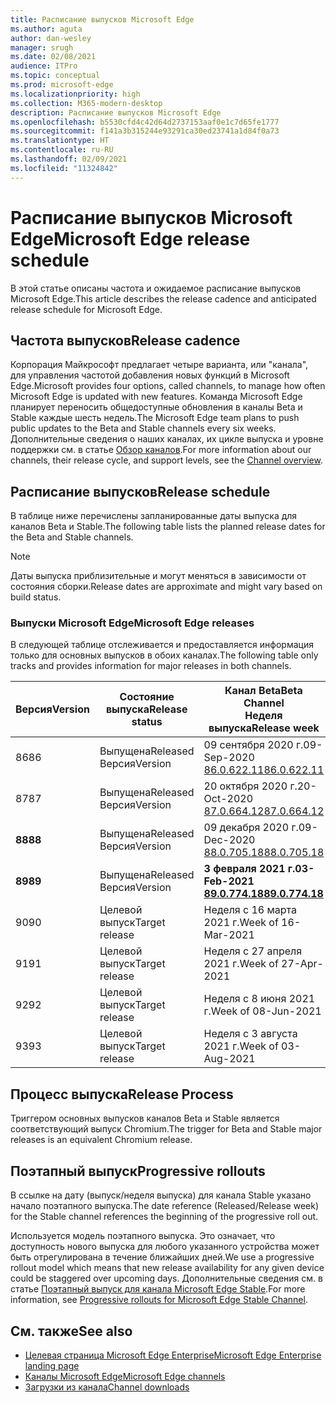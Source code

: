 ```yaml
---
title: Расписание выпусков Microsoft Edge
ms.author: aguta
author: dan-wesley
manager: srugh
ms.date: 02/08/2021
audience: ITPro
ms.topic: conceptual
ms.prod: microsoft-edge
ms.localizationpriority: high
ms.collection: M365-modern-desktop
description: Расписание выпусков Microsoft Edge
ms.openlocfilehash: b5530cfd4c42d64d2737153aaf0e1c7d65fe1777
ms.sourcegitcommit: f141a3b315244e93291ca30ed23741a1d84f0a73
ms.translationtype: HT
ms.contentlocale: ru-RU
ms.lasthandoff: 02/09/2021
ms.locfileid: "11324842"
---
```

# <span data-ttu-id="a00fe-103">Расписание выпусков Microsoft Edge</span><span class="sxs-lookup"><span data-stu-id="a00fe-103">Microsoft Edge release schedule</span></span>

<span data-ttu-id="a00fe-104">В этой статье описаны частота и ожидаемое расписание выпусков Microsoft Edge.</span><span class="sxs-lookup"><span data-stu-id="a00fe-104">This article describes the release cadence and anticipated release schedule for Microsoft Edge.</span></span>

## <span data-ttu-id="a00fe-105">Частота выпусков</span><span class="sxs-lookup"><span data-stu-id="a00fe-105">Release cadence</span></span>

<span data-ttu-id="a00fe-106">Корпорация Майкрософт предлагает четыре варианта, или "канала", для управления частотой добавления новых функций в Microsoft Edge.</span><span class="sxs-lookup"><span data-stu-id="a00fe-106">Microsoft provides four options, called channels, to manage how often Microsoft Edge is updated with new features.</span></span> <span data-ttu-id="a00fe-107">Команда Microsoft Edge планирует переносить общедоступные обновления в каналы Beta и Stable каждые шесть недель.</span><span class="sxs-lookup"><span data-stu-id="a00fe-107">The Microsoft Edge team plans to push public updates to the Beta and Stable channels every six weeks.</span></span> <span data-ttu-id="a00fe-108">Дополнительные сведения о наших каналах, их цикле выпуска и уровне поддержки см. в статье [Обзор каналов](https://docs.microsoft.com/DeployEdge/microsoft-edge-channels#channel-overview).</span><span class="sxs-lookup"><span data-stu-id="a00fe-108">For more information about our channels, their release cycle, and support levels, see the [Channel overview](https://docs.microsoft.com/DeployEdge/microsoft-edge-channels#channel-overview).</span></span>

## <span data-ttu-id="a00fe-109">Расписание выпусков</span><span class="sxs-lookup"><span data-stu-id="a00fe-109">Release schedule</span></span>

<span data-ttu-id="a00fe-110">В таблице ниже перечислены запланированные даты выпуска для каналов Beta и Stable.</span><span class="sxs-lookup"><span data-stu-id="a00fe-110">The following table lists the planned release dates for the Beta and Stable channels.</span></span>

> [!NOTE]
> <span data-ttu-id="a00fe-111">Даты выпуска приблизительные и могут меняться в зависимости от состояния сборки.</span><span class="sxs-lookup"><span data-stu-id="a00fe-111">Release dates are approximate and might vary based on build status.</span></span>

### <span data-ttu-id="a00fe-112">Выпуски Microsoft Edge</span><span class="sxs-lookup"><span data-stu-id="a00fe-112">Microsoft Edge releases</span></span>

<span data-ttu-id="a00fe-113">В следующей таблице отслеживается и предоставляется информация только для основных выпусков в обоих каналах.</span><span class="sxs-lookup"><span data-stu-id="a00fe-113">The following table only tracks and provides information for major releases in both channels.</span></span>

| <span data-ttu-id="a00fe-114">Версия</span><span class="sxs-lookup"><span data-stu-id="a00fe-114">Version</span></span> | <span data-ttu-id="a00fe-115">Состояние выпуска</span><span class="sxs-lookup"><span data-stu-id="a00fe-115">Release status</span></span> | <span data-ttu-id="a00fe-116">Канал Beta</span><span class="sxs-lookup"><span data-stu-id="a00fe-116">Beta Channel</span></span><br><span data-ttu-id="a00fe-117">Неделя выпуска</span><span class="sxs-lookup"><span data-stu-id="a00fe-117">Release week</span></span> | <span data-ttu-id="a00fe-118">Канал Stable</span><span class="sxs-lookup"><span data-stu-id="a00fe-118">Stable Channel</span></span><br><span data-ttu-id="a00fe-119">Неделя выпуска</span><span class="sxs-lookup"><span data-stu-id="a00fe-119">Release week</span></span> |
|---------|-----|------|--------|
| <span data-ttu-id="a00fe-120">86</span><span class="sxs-lookup"><span data-stu-id="a00fe-120">86</span></span> | <span data-ttu-id="a00fe-121">Выпущена</span><span class="sxs-lookup"><span data-stu-id="a00fe-121">Released</span></span><br><span data-ttu-id="a00fe-122">Версия</span><span class="sxs-lookup"><span data-stu-id="a00fe-122">Version</span></span> | <span data-ttu-id="a00fe-123">09 сентября 2020 г.</span><span class="sxs-lookup"><span data-stu-id="a00fe-123">09-Sep-2020</span></span><br>[<span data-ttu-id="a00fe-124">86.0.622.11</span><span class="sxs-lookup"><span data-stu-id="a00fe-124">86.0.622.11</span></span>](https://docs.microsoft.com/DeployEdge/microsoft-edge-relnote-beta-channel#version-86062211-september-9) | <span data-ttu-id="a00fe-125">09 октября 2020 г.</span><span class="sxs-lookup"><span data-stu-id="a00fe-125">09-Oct-2020</span></span><br>[<span data-ttu-id="a00fe-126">86.0.622.38</span><span class="sxs-lookup"><span data-stu-id="a00fe-126">86.0.622.38</span></span>](https://docs.microsoft.com/deployedge/microsoft-edge-relnote-stable-channel#version-86062238-october-9) |
| <span data-ttu-id="a00fe-127">87</span><span class="sxs-lookup"><span data-stu-id="a00fe-127">87</span></span> | <span data-ttu-id="a00fe-128">Выпущена</span><span class="sxs-lookup"><span data-stu-id="a00fe-128">Released</span></span><br><span data-ttu-id="a00fe-129">Версия</span><span class="sxs-lookup"><span data-stu-id="a00fe-129">Version</span></span> | <span data-ttu-id="a00fe-130">20 октября 2020 г.</span><span class="sxs-lookup"><span data-stu-id="a00fe-130">20-Oct-2020</span></span><br>[<span data-ttu-id="a00fe-131">87.0.664.12</span><span class="sxs-lookup"><span data-stu-id="a00fe-131">87.0.664.12</span></span>](https://docs.microsoft.com/deployedge/microsoft-edge-relnote-beta-channel#version-87066412--october-20) | <span data-ttu-id="a00fe-132">19 ноября 2020 г.</span><span class="sxs-lookup"><span data-stu-id="a00fe-132">19-Nov-2020</span></span><br>[<span data-ttu-id="a00fe-133">87.0.664.41</span><span class="sxs-lookup"><span data-stu-id="a00fe-133">87.0.664.41</span></span>](https://docs.microsoft.com/deployedge/microsoft-edge-relnote-stable-channel#version-87066441-november-19) |
| **<span data-ttu-id="a00fe-134">88</span><span class="sxs-lookup"><span data-stu-id="a00fe-134">88</span></span>** | <span data-ttu-id="a00fe-135">Выпущена</span><span class="sxs-lookup"><span data-stu-id="a00fe-135">Released</span></span><br><span data-ttu-id="a00fe-136">Версия</span><span class="sxs-lookup"><span data-stu-id="a00fe-136">Version</span></span> | <span data-ttu-id="a00fe-137">09 декабря 2020 г.</span><span class="sxs-lookup"><span data-stu-id="a00fe-137">09-Dec-2020</span></span><br>[<span data-ttu-id="a00fe-138">88.0.705.18</span><span class="sxs-lookup"><span data-stu-id="a00fe-138">88.0.705.18</span></span>](https://docs.microsoft.com/deployedge/microsoft-edge-relnote-beta-channel#version-88070518-december-9) | **<span data-ttu-id="a00fe-139">21 января 2021 г.</span><span class="sxs-lookup"><span data-stu-id="a00fe-139">21-Jan-2021</span></span>**<br>**[<span data-ttu-id="a00fe-140">88.0.705.50</span><span class="sxs-lookup"><span data-stu-id="a00fe-140">88.0.705.50</span></span>](https://docs.microsoft.com/deployedge/microsoft-edge-relnote-stable-channel#version-88070550-january-21)**|
| **<span data-ttu-id="a00fe-141">89</span><span class="sxs-lookup"><span data-stu-id="a00fe-141">89</span></span>** | <span data-ttu-id="a00fe-142">Выпущена</span><span class="sxs-lookup"><span data-stu-id="a00fe-142">Released</span></span><br><span data-ttu-id="a00fe-143">Версия</span><span class="sxs-lookup"><span data-stu-id="a00fe-143">Version</span></span> | **<span data-ttu-id="a00fe-144">3 февраля 2021 г.</span><span class="sxs-lookup"><span data-stu-id="a00fe-144">03-Feb-2021</span></span>**<br>**[<span data-ttu-id="a00fe-145">89.0.774.18</span><span class="sxs-lookup"><span data-stu-id="a00fe-145">89.0.774.18</span></span>](https://docs.microsoft.com/deployedge/microsoft-edge-relnote-beta-channel#version-89077418-february-3)** | <span data-ttu-id="a00fe-146">Неделя с 4 марта 2021 г.</span><span class="sxs-lookup"><span data-stu-id="a00fe-146">Week of 04-Mar-2021</span></span> |
| <span data-ttu-id="a00fe-147">90</span><span class="sxs-lookup"><span data-stu-id="a00fe-147">90</span></span> | <span data-ttu-id="a00fe-148">Целевой выпуск</span><span class="sxs-lookup"><span data-stu-id="a00fe-148">Target release</span></span> | <span data-ttu-id="a00fe-149">Неделя с 16 марта 2021 г.</span><span class="sxs-lookup"><span data-stu-id="a00fe-149">Week of 16-Mar-2021</span></span> | <span data-ttu-id="a00fe-150">Неделя с 15 апреля 2021 г.</span><span class="sxs-lookup"><span data-stu-id="a00fe-150">Week of 15-Apr-2021</span></span> |
| <span data-ttu-id="a00fe-151">91</span><span class="sxs-lookup"><span data-stu-id="a00fe-151">91</span></span> | <span data-ttu-id="a00fe-152">Целевой выпуск</span><span class="sxs-lookup"><span data-stu-id="a00fe-152">Target release</span></span> | <span data-ttu-id="a00fe-153">Неделя с 27 апреля 2021 г.</span><span class="sxs-lookup"><span data-stu-id="a00fe-153">Week of 27-Apr-2021</span></span> | <span data-ttu-id="a00fe-154">Неделя с 27 мая 2021 г.</span><span class="sxs-lookup"><span data-stu-id="a00fe-154">Week of 27-May-2021</span></span> |
| <span data-ttu-id="a00fe-155">92</span><span class="sxs-lookup"><span data-stu-id="a00fe-155">92</span></span> | <span data-ttu-id="a00fe-156">Целевой выпуск</span><span class="sxs-lookup"><span data-stu-id="a00fe-156">Target release</span></span> | <span data-ttu-id="a00fe-157">Неделя с 8 июня 2021 г.</span><span class="sxs-lookup"><span data-stu-id="a00fe-157">Week of 08-Jun-2021</span></span> | <span data-ttu-id="a00fe-158">Неделя с 22 июля 2021 г.</span><span class="sxs-lookup"><span data-stu-id="a00fe-158">Week of 22-Jul-2021</span></span> |
| <span data-ttu-id="a00fe-159">93</span><span class="sxs-lookup"><span data-stu-id="a00fe-159">93</span></span> | <span data-ttu-id="a00fe-160">Целевой выпуск</span><span class="sxs-lookup"><span data-stu-id="a00fe-160">Target release</span></span> | <span data-ttu-id="a00fe-161">Неделя с 3 августа 2021 г.</span><span class="sxs-lookup"><span data-stu-id="a00fe-161">Week of 03-Aug-2021</span></span> | <span data-ttu-id="a00fe-162">Неделя с 2 сентября 2021 г.</span><span class="sxs-lookup"><span data-stu-id="a00fe-162">Week of 02-Sep-2021</span></span> |

## <span data-ttu-id="a00fe-163">Процесс выпуска</span><span class="sxs-lookup"><span data-stu-id="a00fe-163">Release Process</span></span>

<span data-ttu-id="a00fe-164">Триггером основных выпусков каналов Beta и Stable является соответствующий выпуск Chromium.</span><span class="sxs-lookup"><span data-stu-id="a00fe-164">The trigger for Beta and Stable major releases is an equivalent Chromium release.</span></span>

## <span data-ttu-id="a00fe-165">Поэтапный выпуск</span><span class="sxs-lookup"><span data-stu-id="a00fe-165">Progressive rollouts</span></span>

<span data-ttu-id="a00fe-166">В ссылке на дату (выпуск/неделя выпуска) для канала Stable указано начало поэтапного выпуска.</span><span class="sxs-lookup"><span data-stu-id="a00fe-166">The date reference (Released/Release week) for the Stable channel references the beginning of the progressive roll out.</span></span>

<span data-ttu-id="a00fe-167">Используется модель поэтапного выпуска. Это означает, что доступность нового выпуска для любого указанного устройства может быть отрегулирована в течение ближайших дней.</span><span class="sxs-lookup"><span data-stu-id="a00fe-167">We use a progressive rollout model which means that new release availability for any given device could be staggered over upcoming days.</span></span> <span data-ttu-id="a00fe-168">Дополнительные сведения см. в статье [Поэтапный выпуск для канала Microsoft Edge Stable](microsoft-edge-update-progressive-rollout.md).</span><span class="sxs-lookup"><span data-stu-id="a00fe-168">For more information, see [Progressive rollouts for Microsoft Edge Stable Channel](microsoft-edge-update-progressive-rollout.md).</span></span>

## <span data-ttu-id="a00fe-169">См. также</span><span class="sxs-lookup"><span data-stu-id="a00fe-169">See also</span></span>

- [<span data-ttu-id="a00fe-170">Целевая страница Microsoft Edge Enterprise</span><span class="sxs-lookup"><span data-stu-id="a00fe-170">Microsoft Edge Enterprise landing page</span></span>](https://aka.ms/EdgeEnterprise)
- [<span data-ttu-id="a00fe-171">Каналы Microsoft Edge</span><span class="sxs-lookup"><span data-stu-id="a00fe-171">Microsoft Edge channels</span></span>](microsoft-edge-channels.md)
- [<span data-ttu-id="a00fe-172">Загрузки из канала</span><span class="sxs-lookup"><span data-stu-id="a00fe-172">Channel downloads</span></span>](https://www.microsoft.com/edge/business/download)